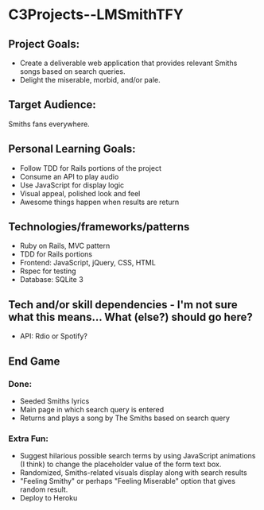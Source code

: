 # C3Projects--LMSmithTFY

## Project Goals:
* Create a deliverable web application that provides relevant Smiths songs based on search queries.
* Delight the miserable, morbid, and/or pale.

## Target Audience:
Smiths fans everywhere.

## Personal Learning Goals:
* Follow TDD for Rails portions of the project
* Consume an API to play audio
* Use JavaScript for display logic
* Visual appeal, polished look and feel
* Awesome things happen when results are return

## Technologies/frameworks/patterns
* Ruby on Rails, MVC pattern
* TDD for Rails portions
* Frontend: JavaScript, jQuery, CSS, HTML
* Rspec for testing
* Database: SQLite 3

## Tech and/or skill dependencies - I'm not sure what this means... What (else?) should go here? 
* API: Rdio or Spotify?

## End Game
### Done:
* Seeded Smiths lyrics
* Main page in which search query is entered
* Returns and plays a song by The Smiths based on search query

### Extra Fun:
* Suggest hilarious possible search terms by using JavaScript animations (I think) to change the placeholder value of the form text box.
* Randomized, Smiths-related visuals display along with search results
* "Feeling Smithy" or perhaps "Feeling Miserable" option that gives random result.
* Deploy to Heroku
